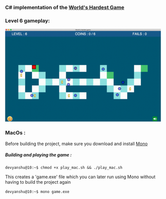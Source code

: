 ### C# implementation of the [World's Hardest Game](https://www.coolmathgames.com/0-worlds-hardest-game)

### Level 6 gameplay:

![](sprites/lvl_6.gif)

### MacOs :

Before building the project, make sure you download and install [Mono](https://www.mono-project.com/download/stable/)

##### Building and playing the game :
```console
devyanshu@10:~$ chmod +x play_mac.sh && ./play_mac.sh
```
This creates a 'game.exe' file which you can later run using Mono without having to build the project again
```console
devyanshu@10:~$ mono game.exe
```

